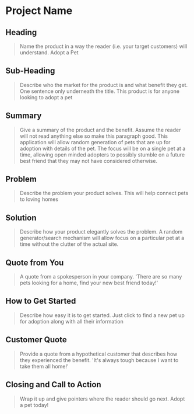 # Project Name #

<!-- 
> This material was originally posted [here](http://www.quora.com/What-is-Amazons-approach-to-product-development-and-product-management). It is reproduced here for posterities sake.

There is an approach called "working backwards" that is widely used at Amazon. They work backwards from the customer, rather than starting with an idea for a product and trying to bolt customers onto it. While working backwards can be applied to any specific product decision, using this approach is especially important when developing new products or features.

For new initiatives a product manager typically starts by writing an internal press release announcing the finished product. The target audience for the press release is the new/updated product's customers, which can be retail customers or internal users of a tool or technology. Internal press releases are centered around the customer problem, how current solutions (internal or external) fail, and how the new product will blow away existing solutions.

If the benefits listed don't sound very interesting or exciting to customers, then perhaps they're not (and shouldn't be built). Instead, the product manager should keep iterating on the press release until they've come up with benefits that actually sound like benefits. Iterating on a press release is a lot less expensive than iterating on the product itself (and quicker!).

If the press release is more than a page and a half, it is probably too long. Keep it simple. 3-4 sentences for most paragraphs. Cut out the fat. Don't make it into a spec. You can accompany the press release with a FAQ that answers all of the other business or execution questions so the press release can stay focused on what the customer gets. My rule of thumb is that if the press release is hard to write, then the product is probably going to suck. Keep working at it until the outline for each paragraph flows. 

Oh, and I also like to write press-releases in what I call "Oprah-speak" for mainstream consumer products. Imagine you're sitting on Oprah's couch and have just explained the product to her, and then you listen as she explains it to her audience. That's "Oprah-speak", not "Geek-speak".

Once the project moves into development, the press release can be used as a touchstone; a guiding light. The product team can ask themselves, "Are we building what is in the press release?" If they find they're spending time building things that aren't in the press release (overbuilding), they need to ask themselves why. This keeps product development focused on achieving the customer benefits and not building extraneous stuff that takes longer to build, takes resources to maintain, and doesn't provide real customer benefit (at least not enough to warrant inclusion in the press release).
 -->
 
## Heading ##
  > Name the product in a way the reader (i.e. your target customers) will understand.
  > Adopt a Pet
## Sub-Heading ##
  > Describe who the market for the product is and what benefit they get. One sentence only underneath the title.
  > This product is for anyone looking to adopt a pet
## Summary ##
  > Give a summary of the product and the benefit. Assume the reader will not read anything else so make this paragraph good.
  > This application will allow random generation of pets that are up for adoption with details of the pet.
  > The focus will be on a single pet at a time, allowing open minded adopters to possibly stumble on a future best friend
  > that they may not have considered otherwise.
## Problem ##
  > Describe the problem your product solves.
  > This will help connect pets to loving homes
## Solution ##
  > Describe how your product elegantly solves the problem.
  > A random generator/search mechanism will allow focus on a particular pet at a time without the clutter of the actual site.
## Quote from You ##
  > A quote from a spokesperson in your company.
  > 'There are so many pets looking for a home, find your new best friend today!'

## How to Get Started ##
  > Describe how easy it is to get started.
  > Just click to find a new pet up for adoption along with all their information

## Customer Quote ##
  > Provide a quote from a hypothetical customer that describes how they experienced the benefit.
  > 'It's always tough because I want to take them all home!'

## Closing and Call to Action ##
  > Wrap it up and give pointers where the reader should go next.
  > Adopt a pet today!
